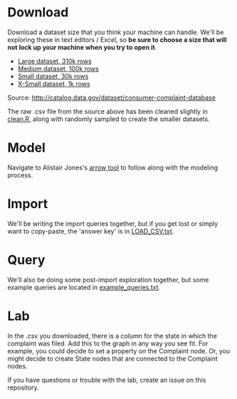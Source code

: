 # Download

Download a dataset size that you think your machine can handle. We'll be exploring these in text editors / Excel, so **be sure to choose a size that will not lock up your machine when you try to open it**.

* [Large dataset, 310k rows](https://www.dropbox.com/s/zkobonyyssq6imk/consumer_complaints_310k.csv?dl=0)
* [Medium dataset, 100k rows](https://www.dropbox.com/s/b8ym4bw2s38xkpr/consumer_complaints_100k.csv?dl=0)
* [Small dataset, 30k rows](https://www.dropbox.com/s/1vw5h86kk8bcklw/consumer_complaints_30k.csv?dl=0)
* [X-Small dataset, 1k rows](https://www.dropbox.com/s/kahvm0x4mxgpk58/consumer_complaints_1k.csv?dl=0)

Source: http://catalog.data.gov/dataset/consumer-complaint-database

The raw .csv file from the source above has been cleaned slightly in [clean.R](https://github.com/nicolewhite/consumer_complaints/blob/master/clean.R), along with randomly sampled to create the smaller datasets.

# Model

Navigate to Alistair Jones's [arrow tool](http://www.apcjones.com/arrows/) to follow along with the modeling process.

# Import

We'll be writing the import queries together, but if you get lost or simply want to copy-paste, the 'answer key' is in [LOAD_CSV.txt](https://github.com/nicolewhite/consumer_complaints/blob/master/LOAD_CSV.txt).

# Query

We'll also be doing some post-import exploration together, but some example queries are located in [example_queries.txt](https://github.com/nicolewhite/consumer_complaints/blob/master/example_queries.txt).

# Lab

In the .csv you downloaded, there is a column for the state in which the complaint was filed. Add this to the graph in any way you see fit. For example, you could decide to set a property on the Complaint node. Or, you might decide to create State nodes that are connected to the Complaint nodes.

If you have questions or trouble with the lab, create an issue on this repository.